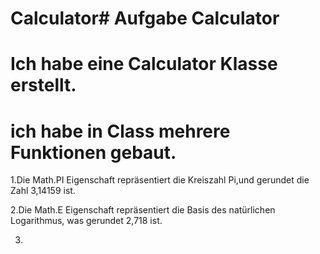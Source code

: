 # Calculator# Aufgabe Calculator

# Ich habe eine Calculator Klasse erstellt.

# ich habe in Class mehrere Funktionen gebaut.

1.Die Math.PI Eigenschaft repräsentiert die Kreiszahl Pi,und gerundet die Zahl 3,14159 ist.

2.Die Math.E Eigenschaft repräsentiert die Basis des natürlichen Logarithmus, was gerundet 2,718 ist.

3.
